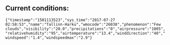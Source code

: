 ## Current conditions: 
 ``` {"timestamp":"1501113523","sys_time":"2017-07-27 02:58:53","name":"Tallinn-Harku","wmocode":"26038","phenomenon":"Few clouds","visibility":"20.0","precipitations":"0","airpressure":"1005","relativehumidity":"95","airtemperature":"13.4","winddirection":"40","windspeed":"1.4","windspeedmax":"2.9"} ```
